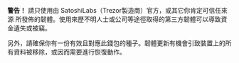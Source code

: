 **警告！** 請只使用由 SatoshiLabs（Trezor製造商）官方，或其它你肯定可信任來源
所發佈的韌體。使用來歷不明人士或公司等途徑取得的第三方韌體可以導致資金遺失或被竊。

另外，請確保你有一份有效且對應此錢包的種子。韌體更新有機會引致裝置上的所
有資料被移除，或因而需要進行恢復動作。
